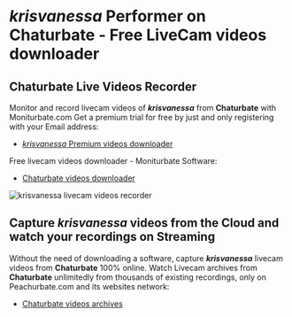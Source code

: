 # _krisvanessa_ Performer on Chaturbate - Free LiveCam videos downloader

## Chaturbate Live Videos Recorder

Monitor and record livecam videos of **_krisvanessa_** from **Chaturbate** with Moniturbate.com
Get a premium trial for free by just and only registering with your Email address:
* [_krisvanessa_ Premium videos downloader](https://moniturbate.com/request-demo-licence-key.html)

Free livecam videos downloader - Moniturbate Software:
* [Chaturbate videos downloader](https://moniturbate.com/moniturbate-download-software.html)

![_krisvanessa_ livecam videos recorder](https://peachurnet.com/templates/moniturbate-software.png)


## Capture _krisvanessa_ videos from the Cloud and watch your recordings on Streaming

Without the need of downloading a software, capture **_krisvanessa_** livecam videos from **Chaturbate** 100% online.
Watch Livecam archives from **Chaturbate** unlimitedly from thousands of existing recordings, only on Peachurbate.com and its websites network:
* [Chaturbate videos archives](https://peachurnet.com/)